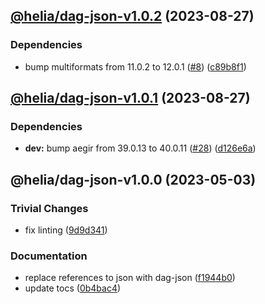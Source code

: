 ## [@helia/dag-json-v1.0.2](https://github.com/ipfs/helia-dag-json/compare/@helia/dag-json-v1.0.1...@helia/dag-json-v1.0.2) (2023-08-27)


### Dependencies

* bump multiformats from 11.0.2 to 12.0.1 ([#8](https://github.com/ipfs/helia-dag-json/issues/8)) ([c89b8f1](https://github.com/ipfs/helia-dag-json/commit/c89b8f12d700f0e23dc574cc32f7726d9c9558de))

## [@helia/dag-json-v1.0.1](https://github.com/ipfs/helia-dag-json/compare/@helia/dag-json-v1.0.0...@helia/dag-json-v1.0.1) (2023-08-27)


### Dependencies

* **dev:** bump aegir from 39.0.13 to 40.0.11 ([#28](https://github.com/ipfs/helia-dag-json/issues/28)) ([d126e6a](https://github.com/ipfs/helia-dag-json/commit/d126e6a3c845f25a4910c18fa476304d8534be91))

## @helia/dag-json-v1.0.0 (2023-05-03)


### Trivial Changes

* fix linting ([9d9d341](https://github.com/ipfs/helia-dag-json/commit/9d9d341583d34c4516e5cfaa8bccfd5b6ac860a1))


### Documentation

* replace references to json with dag-json ([f1944b0](https://github.com/ipfs/helia-dag-json/commit/f1944b04271a599eee987d56d4d8506eaeb8a69d))
* update tocs ([0b4bac4](https://github.com/ipfs/helia-dag-json/commit/0b4bac4583f790686ceaf89f2f2ab6642677c4fd))
